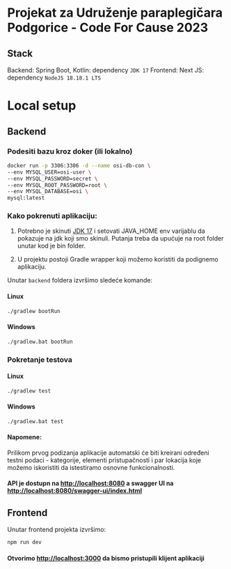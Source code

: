 # Projekat za Udruženje paraplegičara Podgorice - Code For Cause 2023
## Stack
Backend: Spring Boot, Kotlin: dependency `JDK 17`
Frontend: Next JS: dependency `NodeJS 18.18.1 LTS`
# Local setup
## Backend 

### Podesiti bazu kroz doker (ili lokalno)
```bash
docker run -p 3306:3306 -d --name osi-db-con \
--env MYSQL_USER=osi-user \
--env MYSQL_PASSWORD=secret \
--env MYSQL_ROOT_PASSWORD=root \
--env MYSQL_DATABASE=osi \
mysql:latest
```    
### Kako pokrenuti aplikaciju:
1. Potrebno je skinuti [JDK 17](https://adoptium.net/en-GB/temurin/releases/?version=17)  i setovati JAVA_HOME env varijablu
   da pokazuje na jdk koji smo skinuli. Putanja treba da upućuje na root folder unutar kod je bin folder.

2. U projektu postoji Gradle wrapper koji možemo koristiti da podignemo aplikaciju.

Unutar `backend` foldera izvršimo sledeće komande:

#### Linux
```bash
./gradlew bootRun
```

#### Windows
```bash
./gradlew.bat bootRun
```

### Pokretanje testova

#### Linux
```bash
./gradlew test
```

#### Windows
```bash
./gradlew.bat test
```

#### Napomene:
Prilikom prvog podizanja aplikacije automatski će biti kreirani određeni testni podaci - kategorije, elementi pristupačnosti i par lokacija koje možemo iskoristiti da istestiramo osnovne funkcionalnosti.

#### API je dostupn na [http://localhost:8080](http://localhost:8080) a swagger UI na [http://localhost:8080/swagger-ui/index.html](http://localhost:8080/swagger-ui/index.html)


## Frontend

Unutar frontend projekta izvršimo:

```bash
npm run dev
```

#### Otvorimo [http://localhost:3000](http://localhost:3000) da bismo pristupili klijent aplikaciji